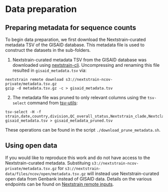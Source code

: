 # Data preparation

## Preparing metadata for sequence counts

To begin data preparation, we first download the Nextstrain-curated metadata TSV of the GISAID database.
This metadata file is used to construct the datasets in the sub-folders.

1. Nextstrain-curated metadata TSV from the GISAID database was downloaded using [nextstrain-cli](https://docs.nextstrain.org/projects/cli/en/stable/). Uncompressing and renaming this file resulted in `gisaid_metadata.tsv` via:
```
nextstrain remote download s3://nextstrain-ncov-private/metadata.tsv.gz
gzip -d metadata.tsv.gz -c > gisaid_metadata.tsv
```

2. The metadata file was pruned to only relevant columns using the `tsv-select` command from [tsv-utils](https://opensource.ebay.com/tsv-utils/):
```
tsv-select -H -f strain,date,country,division,QC_overall_status,Nextstrain_clade,Nextclade_pango gisaid_metadata.tsv > gisaid_metadata_pruned.tsv
```

These operations can be found in the script `./download_prune_metadata.sh`.

## Using open data

If you would like to reproduce this work and do not have access to the Nextstrain-curated metadata. Substituing `s3://nextstrain-ncov-private/metadata.tsv.gz` for `s3://nextstrain-data/files/ncov/open/metadata.tsv.gz` will instead use Nextstrain-curated open data from Genbank instead of GISAID data. Details on the various endpoints can be found on [Nextstrain remote inputs](https://docs.nextstrain.org/projects/ncov/en/latest/reference/remote_inputs.html).
